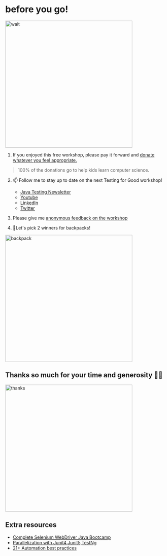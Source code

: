 # before you go!

<img src="https://media.giphy.com/media/fX1JmOTb65KbdDYuGn/giphy.gif" alt="wait" width="400"/>

1. If you enjoyed this free workshop, please pay it forward and [donate whatever you feel appropriate.](https://www.gofundme.com/f/testing-for-good-codeorg)

> 100% of the donations go to help kids learn computer science.

2. 📫 Follow me to stay up to date on the next Testing for Good workshop!

    - [Java Testing Newsletter](https://ultimateqa.ck.page/selenium-java-tips)
    - [Youtube](https://youtube.com/ultimateqa)
    - [LinkedIn](https://www.linkedin.com/in/nikolayadvolodkin/)
    - [Twitter](https://twitter.com/Nikolay_A00)

3. Please give me [anonymous feedback on the workshop](https://forms.gle/UT1SVtuZDq84XWFR7)
4. 💃Let's pick 2 winners for backpacks!

<img src="https://media.giphy.com/media/mE5AQ8dqoH4Z2/giphy.gif" alt="backpack" width="400"/>


## Thanks so much for your time and generosity 🙌👏


<img src="https://media.giphy.com/media/KJ1f5iTl4Oo7u/giphy.gif" alt="thanks" width="400"/>


## Extra resources

* [Complete Selenium WebDriver Java Bootcamp](https://ultimateqa.com/selenium-java)
* [Parallelization with Junit4,Junit5,TestNg](https://youtu.be/ufccoaURMIc)
* [21+ Automation best practices](https://ultimateqa.com/automation-patterns-antipatterns/)

